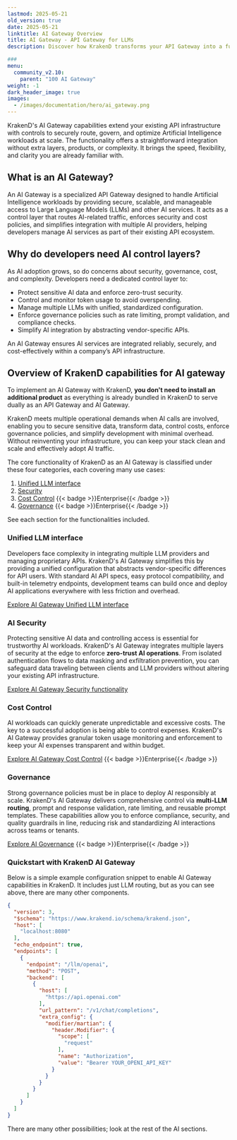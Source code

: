 ```yaml
---
lastmod: 2025-05-21
old_version: true
date: 2025-05-21
linktitle: AI Gateway Overview
title: AI Gateway - API Gateway for LLMs
description: Discover how KrakenD transforms your API Gateway into a full-featured AI Gateway, with token enforcement, multi-LLM orchestration, and LLM security.

###
menu:
  community_v2.10:
    parent: "100 AI Gateway"
weight: -1
dark_header_image: true
images:
  - /images/documentation/hero/ai_gateway.png
---
```

KrakenD's AI Gateway capabilities extend your existing API infrastructure with controls to securely route, govern, and optimize Artificial Intelligence workloads at scale. The functionality offers a straightforward integration without extra layers, products, or complexity. It brings the speed, flexibility, and clarity you are already familiar with.

## What is an AI Gateway?
An AI Gateway is a specialized API Gateway designed to handle Artificial Intelligence workloads by providing secure, scalable, and manageable access to Large Language Models (LLMs) and other AI services. It acts as a control layer that routes AI-related traffic, enforces security and cost policies, and simplifies integration with multiple AI providers, helping developers manage AI services as part of their existing API ecosystem.

## Why do developers need AI control layers?
As AI adoption grows, so do concerns about security, governance, cost, and complexity. Developers need a dedicated control layer to:

- Protect sensitive AI data and enforce zero-trust security.
- Control and monitor token usage to avoid overspending.
- Manage multiple LLMs with unified, standardized configuration.
- Enforce governance policies such as rate limiting, prompt validation, and compliance checks.
- Simplify AI integration by abstracting vendor-specific APIs.

An AI Gateway ensures AI services are integrated reliably, securely, and cost-effectively within a company’s API infrastructure.

## Overview of KrakenD capabilities for AI gateway
To implement an AI Gateway with KrakenD, **you don't need to install an additional product** as everything is already bundled in KrakenD to serve dually as an API Gateway and AI Gateway.

KrakenD meets multiple operational demands when AI calls are involved, enabling you to secure sensitive data, transform data, control costs, enforce governance policies, and simplify development with minimal overhead. Without reinventing your infrastructure, you can keep your stack clean and scale and effectively adopt AI traffic.

The core functionality of KrakenD as an AI Gateway is classified under these four categories, each covering many use cases:

1. [Unified LLM interface](/docs/v2.10/ai-gateway/unified-llm-interface/)
2. [Security](/docs/v2.10/ai-gateway/security/)
3. [Cost Control](/docs/enterprise/ai-gateway/budget-control/) {{< badge >}}Enterprise{{< /badge >}}
4. [Governance](/docs/enterprise/ai-gateway/governance/) {{< badge >}}Enterprise{{< /badge >}}

See each section for the functionalities included.

### Unified LLM interface
Developers face complexity in integrating multiple LLM providers and managing proprietary APIs. KrakenD's AI Gateway simplifies this by providing a unified configuration that abstracts vendor-specific differences for API users. With standard AI API specs, easy protocol compatibility, and built-in telemetry endpoints, development teams can build once and deploy AI applications everywhere with less friction and overhead.

[Explore AI Gateway Unified LLM interface](/docs/v2.10/ai-gateway/unified-llm-interface/)

### AI Security
Protecting sensitive AI data and controlling access is essential for trustworthy AI workloads. KrakenD's AI Gateway integrates multiple layers of security at the edge to enforce **zero-trust AI operations**. From isolated authentication flows to data masking and exfiltration prevention, you can safeguard data traveling between clients and LLM providers without altering your existing API infrastructure.

[Explore AI Gateway Security functionality](/docs/v2.10/ai-gateway/security/)

### Cost Control
AI workloads can quickly generate unpredictable and excessive costs. The key to a successful adoption is being able to control expenses. KrakenD's AI Gateway provides granular token usage monitoring and enforcement to keep your AI expenses transparent and within budget.

[Explore AI Gateway Cost Control](/docs/enterprise/ai-gateway/budget-control/) {{< badge >}}Enterprise{{< /badge >}}

### Governance
Strong governance policies must be in place to deploy AI responsibly at scale. KrakenD's AI Gateway delivers comprehensive control via **multi-LLM routing**, prompt and response validation, rate limiting, and reusable prompt templates. These capabilities allow you to enforce compliance, security, and quality guardrails in line, reducing risk and standardizing AI interactions across teams or tenants.

[Explore AI Governance](/docs/enterprise/ai-gateway/governance/) {{< badge >}}Enterprise{{< /badge >}}


### Quickstart with KrakenD AI Gateway
Below is a simple example configuration snippet to enable AI Gateway capabilities in KrakenD. It includes just LLM routing, but as you can see above, there are many other components.

```json
{
  "version": 3,
  "$schema": "https://www.krakend.io/schema/krakend.json",
  "host": [
    "localhost:8080"
  ],
  "echo_endpoint": true,
  "endpoints": [
    {
      "endpoint": "/llm/openai",
      "method": "POST",
      "backend": [
        {
          "host": [
            "https://api.openai.com"
          ],
          "url_pattern": "/v1/chat/completions",
          "extra_config": {
            "modifier/martian": {
              "header.Modifier": {
                "scope": [
                  "request"
                ],
                "name": "Authorization",
                "value": "Bearer YOUR_OPENI_API_KEY"
              }
            }
          }
        }
      ]
    }
  ]
}
```
There are many other possibilities; look at the rest of the AI sections.